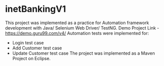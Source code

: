# inetBankingV1
This project was implemented as a practice for Automation framework development with Java/ Selenium Web Driver/ TestNG.
Demo Project Link - https://demo.guru99.com/v4/
Automation tests were implemented for:
- Login test case
- Add Customer test case
- Update Customer test case
The project was implemented as a Maven Project on Eclipse.
